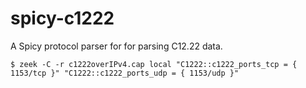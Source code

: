 spicy-c1222
=================================

A Spicy protocol parser for for parsing C12.22 data.

```
$ zeek -C -r c1222overIPv4.cap local "C1222::c1222_ports_tcp = { 1153/tcp }" "C1222::c1222_ports_udp = { 1153/udp }"
```
